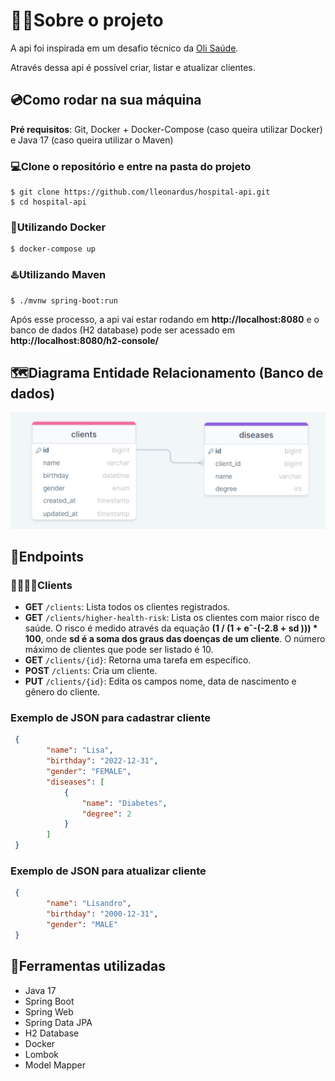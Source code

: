 # 👨‍💻Sobre o projeto
A api foi inspirada em um desafio técnico da [Oli Saúde](https://github.com/olisaude/teste-dev-backend).

Através dessa api é possível criar, listar e atualizar clientes.

## 💿Como rodar na sua máquina
**Pré requisitos**: Git, Docker + Docker-Compose (caso queira utilizar Docker) e Java 17 (caso queira utilizar o Maven)

### 💻Clone o repositório e entre na pasta do projeto

```shell
$ git clone https://github.com/lleonardus/hospital-api.git
$ cd hospital-api
```
### 🐳Utilizando Docker
 ```shell
$ docker-compose up
```

### ♨️Utilizando Maven

```shell
$ ./mvnw spring-boot:run
```

Após esse processo, a api vai estar rodando em **http://localhost:8080**
e o banco de dados (H2 database) pode ser acessado em **http://localhost:8080/h2-console/** 

## 🗺️Diagrama Entidade Relacionamento (Banco de dados)

![diagrama](images/diagrama.png)

## 🎯Endpoints

### 👨‍👩‍👦‍👦Clients

- **GET** `/clients`: Lista todos os clientes registrados.
- **GET** `/clients/higher-health-risk`: Lista os clientes com maior risco de saúde. O risco é medido através
da equação **(1 / (1 + eˆ-(-2.8 + sd ))) * 100**, onde **sd é a soma dos graus das doenças de um cliente**.
O número máximo de clientes que pode ser listado é 10.
- **GET** `/clients/{id}`: Retorna uma tarefa em específico.
- **POST** `/clients`: Cria um cliente.
- **PUT** `/clients/{id}`: Edita os campos nome, data de nascimento e gênero do cliente.

### Exemplo de JSON para cadastrar cliente

```json
 {
        "name": "Lisa",
        "birthday": "2022-12-31",
        "gender": "FEMALE",
        "diseases": [
            {
                "name": "Diabetes",
                "degree": 2
            }
        ]
 }
```

### Exemplo de JSON para atualizar cliente

```json
 {
        "name": "Lisandro",
        "birthday": "2000-12-31",
        "gender": "MALE"
 }
```

## 🧰Ferramentas utilizadas

- Java 17
- Spring Boot
- Spring Web
- Spring Data JPA
- H2 Database
- Docker
- Lombok
- Model Mapper
